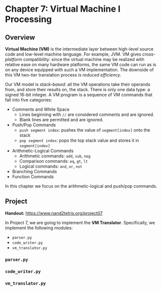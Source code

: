 # Chapter 7: Virtual Machine I Processing

## Overview

**Virtual Machine (VM)** is the intermediate layer between high-level source code and low-level machine language. For example, JVM. VM gives *cross-platform* compatibility: since the virtual machine may be realized with relative ease on many hardware platforms, the same VM code can run as is on any device equipped with such a VM implementation. The downside of this VM two-tier translation process is *reduced efficiency*.

Our VM model is *stack-based*: all the VM operations take their operands from, and store their results on, the stack. There is only one data type: a signed 16-bit integer. A VM program is a sequence of VM commands that fall into five categories:

- Comments and White Space
  - Lines beginning with `//` are considered comments and are ignored.
  - Blank lines are permitted and are ignored.
- Push/Pop Commands
  - `push segment index`: pushes the value of `segment[index]` onto the stack
  - `pop segment index`: pops the top stack value and stores it in `segment[index]`
- Arithmetic-Logical Commands
  - Arithmetic commands: `add`, `sub`, `neg`
  - Comparison commands: `eq`, `gt`, `lt`
  - Logical commands: `and`, `or`, `not`
- Branching Commands
- Function Commands

In this chapter we focus on the arithmetic-logical and push/pop commands.

## Project

**Handout:** https://www.nand2tetris.org/project07

In Project 7, we are going to implement the **VM Translator**. Specifically, we implement the following modules:

- `parser.py`
- `code_writer.py`
- `vm_translator.py`

### `parser.py`



### `code_writer.py`



### `vm_translator.py`

